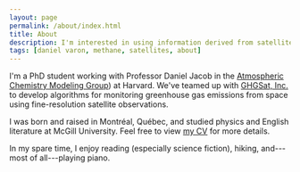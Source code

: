 ```yaml
---
layout: page
permalink: /about/index.html
title: About
description: I'm interested in using information derived from satellite observations to improve lives.
tags: [daniel varon, methane, satellites, about]
---
```


I'm a PhD student working with Professor Daniel Jacob in the [Atmospheric Chemistry Modeling Group](http://acmg.seas.harvard.edu/)) at Harvard. We've teamed up with [GHGSat, Inc.](https://www.ghgsat.com/) to develop algorithms for monitoring greenhouse gas emissions from space using fine-resolution satellite observations.

<!-- 
Space-based instruments have allowed us to monitor the entire globe on a daily basis, including regions where ground observations may be impossible. Data retrieved from these instruments continue to play an important role in the production of climate and air quality policy. However, interpreting it is a highly uncertain area of research. My goal is to develop new techniques for processing satellite data that will improve our understanding of the Earth as seen from space.
-->

I was born and raised in Montr&#233;al, Qu&#233;bec, and studied physics and English literature at McGill University. Feel free to view <a href="{{ site.url }}/cv.pdf">my CV</a> for more details.

In my spare time, I enjoy reading (especially science fiction), hiking, and---most of all---playing piano. 
